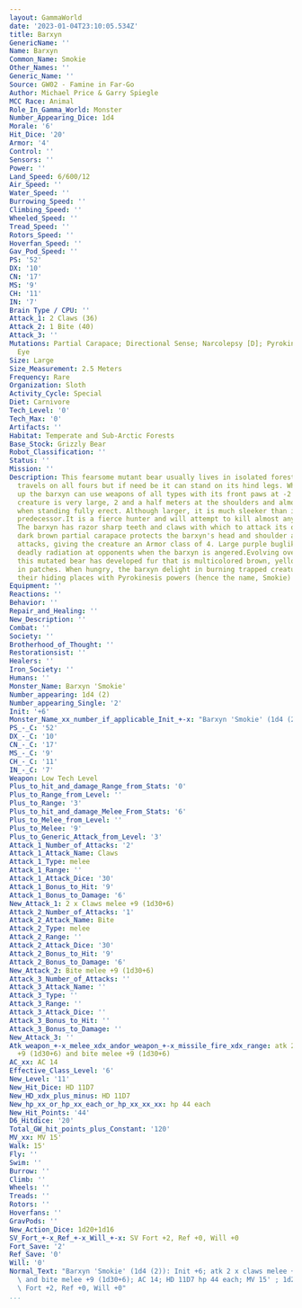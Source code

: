 ```yaml
---
layout: GammaWorld
date: '2023-01-04T23:10:05.534Z'
title: Barxyn
GenericName: ''
Name: Barxyn
Common_Name: Smokie
Other_Names: ''
Generic_Name: ''
Source: GW02 - Famine in Far-Go
Author: Michael Price & Garry Spiegle
MCC Race: Animal
Role_In_Gamma_World: Monster
Number_Appearing_Dice: 1d4
Morale: '6'
Hit_Dice: '20'
Armor: '4'
Control: ''
Sensors: ''
Power: ''
Land_Speed: 6/600/12
Air_Speed: ''
Water_Speed: ''
Burrowing_Speed: ''
Climbing_Speed: ''
Wheeled_Speed: ''
Tread_Speed: ''
Rotors_Speed: ''
Hoverfan_Speed: ''
Gav_Pod_Speed: ''
PS: '52'
DX: '10'
CN: '17'
MS: '9'
CH: '11'
IN: '7'
Brain Type / CPU: ''
Attack_1: 2 Claws (36)
Attack_2: 1 Bite (40)
Attack_3: ''
Mutations: Partial Carapace; Directional Sense; Narcolepsy [D]; Pyrokinesis; Radiation
  Eye
Size: Large
Size_Measurement: 2.5 Meters
Frequency: Rare
Organization: Sloth
Activity_Cycle: Special
Diet: Carnivore
Tech_Level: '0'
Tech_Max: '0'
Artifacts: ''
Habitat: Temperate and Sub-Arctic Forests
Base_Stock: Grizzly Bear
Robot_Classification: ''
Status: ''
Mission: ''
Description: This fearsome mutant bear usually lives in isolated forest regions. It
  travels on all fours but if need be it can stand on its hind legs. While standing
  up the barxyn can use weapons of all types with its front paws at -2 to hit. This
  creature is very large, 2 and a half meters at the shoulders and almost 5 meters
  when standing fully erect. Although larger, it is much sleeker than its unmutated
  predecessor.It is a fierce hunter and will attempt to kill almost any creature.
  The barxyn has razor sharp teeth and claws with which to attack its opponents. The
  dark brown partial carapace protects the barxyn's head and shoulder area from most
  attacks, giving the creature an Armor class of 4. Large purple buglike eyes project
  deadly radiation at opponents when the barxyn is angered.Evolving over the years,
  this mutated bear has developed fur that is multicolored brown, yellow, and green
  in patches. When hungry, the barxyn delight in burning trapped creatures out of
  their hiding places with Pyrokinesis powers (hence the name, Smokie)
Equipment: ''
Reactions: ''
Behavior: ''
Repair_and_Healing: ''
New_Description: ''
Combat: ''
Society: ''
Brotherhood_of_Thought: ''
Restorationsist: ''
Healers: ''
Iron_Society: ''
Humans: ''
Monster_Name: Barxyn 'Smokie'
Number_appearing: 1d4 (2)
Number_appearing_Single: '2'
Init: '+6'
Monster_Name_xx_number_if_applicable_Init_+-x: "Barxyn 'Smokie' (1d4 (2)): Init +6"
PS_-_C: '52'
DX_-_C: '10'
CN_-_C: '17'
MS_-_C: '9'
CH_-_C: '11'
IN_-_C: '7'
Weapon: Low Tech Level
Plus_to_hit_and_damage_Range_from_Stats: '0'
Plus_to_Range_from_Level: ''
Plus_to_Range: '3'
Plus_to_hit_and_damage_Melee_From_Stats: '6'
Plus_to_Melee_from_Level: ''
Plus_to_Melee: '9'
Plus_to_Generic_Attack_from_Level: '3'
Attack_1_Number_of_Attacks: '2'
Attack_1_Attack_Name: Claws
Attack_1_Type: melee
Attack_1_Range: ''
Attack_1_Attack_Dice: '30'
Attack_1_Bonus_to_Hit: '9'
Attack_1_Bonus_to_Damage: '6'
New_Attack_1: 2 x Claws melee +9 (1d30+6)
Attack_2_Number_of_Attacks: '1'
Attack_2_Attack_Name: Bite
Attack_2_Type: melee
Attack_2_Range: ''
Attack_2_Attack_Dice: '30'
Attack_2_Bonus_to_Hit: '9'
Attack_2_Bonus_to_Damage: '6'
New_Attack_2: Bite melee +9 (1d30+6)
Attack_3_Number_of_Attacks: ''
Attack_3_Attack_Name: ''
Attack_3_Type: ''
Attack_3_Range: ''
Attack_3_Attack_Dice: ''
Attack_3_Bonus_to_Hit: ''
Attack_3_Bonus_to_Damage: ''
New_Attack_3: ''
Atk_weapon_+-x_melee_xdx_andor_weapon_+-x_missile_fire_xdx_range: atk 2 x claws melee
  +9 (1d30+6) and bite melee +9 (1d30+6)
AC_xx: AC 14
Effective_Class_Level: '6'
New_Level: '11'
New_Hit_Dice: HD 11D7
New_HD_xdx_plus_minus: HD 11D7
New_hp_xx_or_hp_xx_each_or_hp_xx_xx_xx: hp 44 each
New_Hit_Points: '44'
D6_Hitdice: '20'
Total_GW_hit_points_plus_Constant: '120'
MV_xx: MV 15'
Walk: 15'
Fly: ''
Swim: ''
Burrow: ''
Climb: ''
Wheels: ''
Treads: ''
Rotors: ''
Hoverfans: ''
GravPods: ''
New_Action_Dice: 1d20+1d16
SV_Fort_+-x_Ref_+-x_Will_+-x: SV Fort +2, Ref +0, Will +0
Fort_Save: '2'
Ref_Save: '0'
Will: '0'
Normal_Text: "Barxyn 'Smokie' (1d4 (2)): Init +6; atk 2 x claws melee +9 (1d30+6)\
  \ and bite melee +9 (1d30+6); AC 14; HD 11D7 hp 44 each; MV 15' ; 1d20+1d16; SV\
  \ Fort +2, Ref +0, Will +0"
...
```

